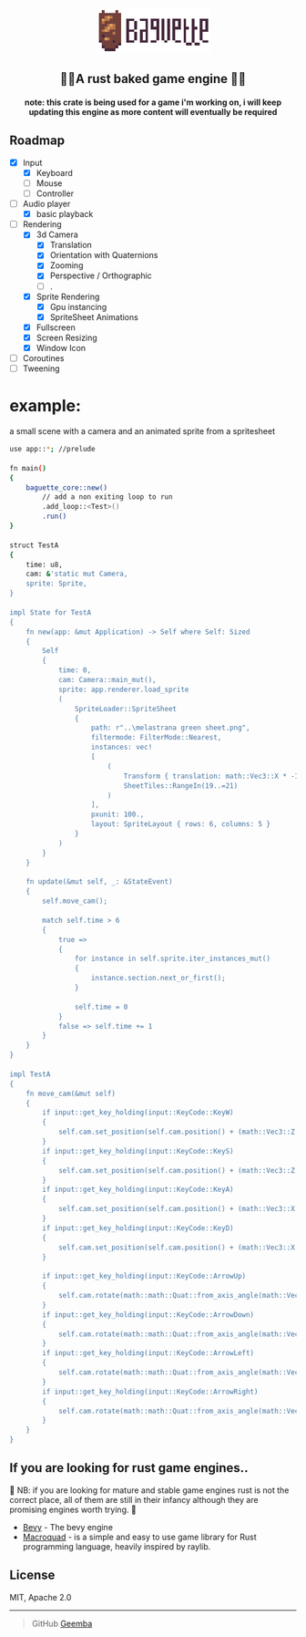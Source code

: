 <p align="center">
  <img src="assets/baguette_logo_and_text.png" />

<h2 align="center">🥖🥖A rust baked game engine 🥖🥖</h2>
  
<h4 align="center">note: this crate is being used for a game i'm working on, i will keep updating this engine as more content will eventually be required </h4>



## Roadmap

- [x] Input
    - [x] Keyboard
    - [ ] Mouse
    - [ ] Controller
          
- [ ] Audio player
    - [x] basic playback
          
- [ ] Rendering
    - [x] 3d Camera
       - [x] Translation
       - [x] Orientation with Quaternions
       - [x] Zooming
       - [x] Perspective / Orthographic
       - [ ] .

    - [x] Sprite Rendering
       - [x] Gpu instancing
       - [x] SpriteSheet Animations
    - [x] Fullscreen
    - [x] Screen Resizing
    - [x] Window Icon  

- [ ] Coroutines
- [ ] Tweening

# example:

a small scene with a camera and an animated sprite from a spritesheet

```bash
use app::*; //prelude

fn main()
{
    baguette_core::new()
        // add a non exiting loop to run
        .add_loop::<Test>()
        .run()
}

struct TestA
{
    time: u8,
    cam: &'static mut Camera,
    sprite: Sprite,
}

impl State for TestA
{
    fn new(app: &mut Application) -> Self where Self: Sized
    {
        Self
        {
            time: 0,
            cam: Camera::main_mut(),
            sprite: app.renderer.load_sprite
            (
                SpriteLoader::SpriteSheet
                {
                    path: r"..\melastrana green sheet.png",
                    filtermode: FilterMode::Nearest,
                    instances: vec!
                    [
                        (
                            Transform { translation: math::Vec3::X * -1., ..Default::default() },
                            SheetTiles::RangeIn(19..=21)
                        )
                    ],
                    pxunit: 100.,
                    layout: SpriteLayout { rows: 6, columns: 5 }
                }
            )
        }
    }

    fn update(&mut self, _: &StateEvent)
    {
        self.move_cam();

        match self.time > 6
        {
            true =>
            {
                for instance in self.sprite.iter_instances_mut()
                {
                    instance.section.next_or_first();
                }

                self.time = 0
            }
            false => self.time += 1
        }
    }
}

impl TestA
{
    fn move_cam(&mut self)
    {
        if input::get_key_holding(input::KeyCode::KeyW)
        {
            self.cam.set_position(self.cam.position() + (math::Vec3::Z * -0.1))
        }
        if input::get_key_holding(input::KeyCode::KeyS)
        {
            self.cam.set_position(self.cam.position() + (math::Vec3::Z * 0.1))
        }
        if input::get_key_holding(input::KeyCode::KeyA)
        {
            self.cam.set_position(self.cam.position() + (math::Vec3::X * -0.1))
        }
        if input::get_key_holding(input::KeyCode::KeyD)
        {
            self.cam.set_position(self.cam.position() + (math::Vec3::X * 0.1))
        }

        if input::get_key_holding(input::KeyCode::ArrowUp)
        {
            self.cam.rotate(math::math::Quat::from_axis_angle(math::Vec3::X, 1f32.to_radians()))
        }
        if input::get_key_holding(input::KeyCode::ArrowDown)
        {
            self.cam.rotate(math::math::Quat::from_axis_angle(math::Vec3::X, -1f32.to_radians()))
        }
        if input::get_key_holding(input::KeyCode::ArrowLeft)
        {
            self.cam.rotate(math::math::Quat::from_axis_angle(math::Vec3::Y, 1f32.to_radians()))
        }
        if input::get_key_holding(input::KeyCode::ArrowRight)
        {
            self.cam.rotate(math::math::Quat::from_axis_angle(math::Vec3::Y, -1f32.to_radians()))
        }
    }
}
```

## If you are looking for rust game engines..
🚨 NB: if you are looking for mature and stable game engines rust is not the correct place,
all of them are still in their infancy although they are promising engines worth trying. 🚨

- [Bevy](https://github.com/bevyengine/bevy) - The bevy engine
- [Macroquad](https://github.com/not-fl3/macroquad) - is a simple and easy to use game library for Rust programming language, heavily inspired by raylib.

## License

MIT, Apache 2.0

---

> GitHub [Geemba](https://github.com/Geemba)

